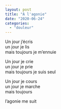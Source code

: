```yaml
---
layout: post
title: "À l'agonie"
date: "2020-06-24"
categories:
  - "douleur"
---
```


Un jour j’écris  
un jour je lis  
mais toujours je m’ennuie  

Un jour je crie  
un jour je prie  
mais toujours je suis seul  

Un jour je cours  
un jour je marche  
mais toujours  

l’agonie me suit  
